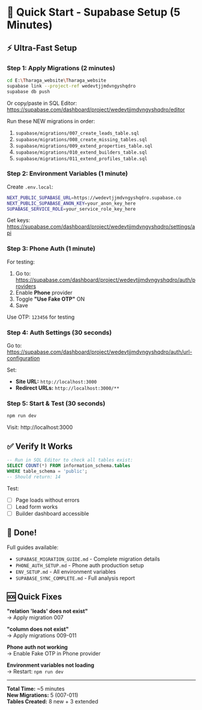 # 🚀 Quick Start - Supabase Setup (5 Minutes)

## ⚡ Ultra-Fast Setup

### Step 1: Apply Migrations (2 minutes)

```bash
cd E:\Tharaga_website\Tharaga_website
supabase link --project-ref wedevtjjmdvngyshqdro
supabase db push
```

Or copy/paste in SQL Editor: https://supabase.com/dashboard/project/wedevtjjmdvngyshqdro/editor

Run these NEW migrations in order:
1. `supabase/migrations/007_create_leads_table.sql`
2. `supabase/migrations/008_create_missing_tables.sql`
3. `supabase/migrations/009_extend_properties_table.sql`
4. `supabase/migrations/010_extend_builders_table.sql`
5. `supabase/migrations/011_extend_profiles_table.sql`

### Step 2: Environment Variables (1 minute)

Create `.env.local`:

```bash
NEXT_PUBLIC_SUPABASE_URL=https://wedevtjjmdvngyshqdro.supabase.co
NEXT_PUBLIC_SUPABASE_ANON_KEY=your_anon_key_here
SUPABASE_SERVICE_ROLE=your_service_role_key_here
```

Get keys: https://supabase.com/dashboard/project/wedevtjjmdvngyshqdro/settings/api

### Step 3: Phone Auth (1 minute)

For testing:
1. Go to: https://supabase.com/dashboard/project/wedevtjjmdvngyshqdro/auth/providers
2. Enable **Phone** provider
3. Toggle **"Use Fake OTP"** ON
4. Save

Use OTP: `123456` for testing

### Step 4: Auth Settings (30 seconds)

Go to: https://supabase.com/dashboard/project/wedevtjjmdvngyshqdro/auth/url-configuration

Set:
- **Site URL:** `http://localhost:3000`
- **Redirect URLs:** `http://localhost:3000/**`

### Step 5: Start & Test (30 seconds)

```bash
npm run dev
```

Visit: http://localhost:3000

## ✅ Verify It Works

```sql
-- Run in SQL Editor to check all tables exist:
SELECT COUNT(*) FROM information_schema.tables 
WHERE table_schema = 'public';
-- Should return: 14
```

Test:
- [ ] Page loads without errors
- [ ] Lead form works
- [ ] Builder dashboard accessible

## 🎉 Done!

Full guides available:
- `SUPABASE_MIGRATION_GUIDE.md` - Complete migration details
- `PHONE_AUTH_SETUP.md` - Phone auth production setup
- `ENV_SETUP.md` - All environment variables
- `SUPABASE_SYNC_COMPLETE.md` - Full analysis report

## 🆘 Quick Fixes

**"relation 'leads' does not exist"**  
→ Apply migration 007

**"column does not exist"**  
→ Apply migrations 009-011

**Phone auth not working**  
→ Enable Fake OTP in Phone provider

**Environment variables not loading**  
→ Restart: `npm run dev`

---

**Total Time:** ~5 minutes  
**New Migrations:** 5 (007-011)  
**Tables Created:** 8 new + 3 extended

